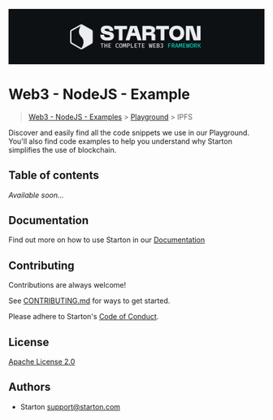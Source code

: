 ![Starton Banner](https://github.com/starton-io/.github/blob/master/github-banner.jpg?raw=true)

# Web3 - NodeJS - Example
> [Web3 - NodeJS - Examples](../../) > [Playground](../) > IPFS

Discover and easily find all the code snippets we use in our Playground. You'll also find code examples to help you understand why Starton simplifies the use of blockchain.

## Table of contents

_Available soon..._

## Documentation

Find out more on how to use Starton in our [Documentation](https://docs.starton.com/)

## Contributing

Contributions are always welcome!

See [CONTRIBUTING.md](../../CONTRIBUTING.md) for ways to get started.

Please adhere to Starton's [Code of Conduct](../../CODE_OF_CONDUCT.md).

## License

[Apache License 2.0](../../LICENSE.md)

## Authors

- Starton [support@starton.com](mailto:support@starton.com)
